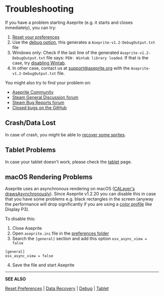 # Troubleshooting

If you have a problem starting Aseprite (e.g. it starts and closes
inmediately), you can try:

1. [Reset your preferences](reset-preferences.md)
1. Use the [debug option](debug.md), this generates a `Aseprite-v1.2-DebugOutput.txt` file
1. Windows only: Check if the last line of the generated
   `Aseprite-v1.2-DebugOutput.txt` file says:
   `PEN: Wintab library loaded`. If that is the case, try [disabling Wintab](wintab.md).
1. In other case, contact us at
   [support@aseprite.org](mailto:support@aseprite.org) with the
   `Aseprite-v1.2-DebugOutput.txt` file.

You might also try to find your problem on:

* [Aseprite Community](https://community.aseprite.org)
* [Steam General Discussion forum](http://steamcommunity.com/app/431730/discussions/0/)
* [Steam Bug Reports forum](http://steamcommunity.com/app/431730/discussions/2/)
* [Closed bugs on the GitHub](https://github.com/aseprite/aseprite/issues?utf8=%E2%9C%93&q=is%3Aissue%20is%3Aclosed%20%20label%3Abug)

## Crash/Data Lost

In case of crash, you might be able to [recover some sprites](data-recovery.md).

## Tablet Problems

In case your tablet doesn't work, please check the [tablet](tablet.md) page.

## macOS Rendering Problems

Aseprite uses an asynchronous rendering
on macOS ([CALayer's drawsAsynchronously](https://developer.apple.com/documentation/quartzcore/calayer/1410974-drawsasynchronously?language=objc)).
Since Aseprite v1.2.20 you can disable this in case that you have some
problems e.g. black rectangles in the screen (anyway the performance
will drop significantly if you are using
a [color profile](color-profile.md) like Display P3).

To disable this:
1. Close Aseprite
2. Open `aseprite.ini` file in the [preferences folder](preferences-folder.md)
3. Search the `[general]` section and add this option `osx_async_view = false`
```
[general]
osx_async_view = false
```
4. Save the file and start Aseprite

---

**SEE ALSO**

[Reset Preferences](reset-preferences.md) |
[Data Recovery](data-recovery.md) |
[Debug](debug.md) |
[Tablet](tablet.md)
